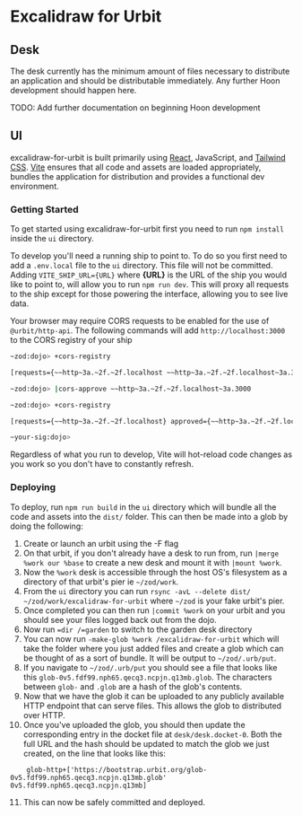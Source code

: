 # Excalidraw for Urbit

## Desk

The desk currently has the minimum amount of files necessary to distribute an application and should be distributable immediately. Any further Hoon development should happen here.

TODO: Add further documentation on beginning Hoon development

## UI

excalidraw-for-urbit is built primarily using [React], JavaScript, and [Tailwind CSS]. [Vite] ensures that all code and assets are loaded appropriately, bundles the application for distribution and provides a functional dev environment.

### Getting Started

To get started using excalidraw-for-urbit first you need to run `npm install` inside the `ui` directory.

To develop you'll need a running ship to point to. To do so you first need to add a `.env.local` file to the `ui` directory. This file will not be committed. Adding `VITE_SHIP_URL={URL}` where **{URL}** is the URL of the ship you would like to point to, will allow you to run `npm run dev`. This will proxy all requests to the ship except for those powering the interface, allowing you to see live data.

Your browser may require CORS requests to be enabled for the use of `@urbit/http-api`. The following commands will add `http://localhost:3000` to the CORS registry of your ship

```bash
~zod:dojo> +cors-registry

[requests={~~http~3a.~2f.~2f.localhost ~~http~3a.~2f.~2f.localhost~3a.3000} approved={} rejected={}]

~zod:dojo> |cors-approve ~~http~3a.~2f.~2f.localhost~3a.3000 

~zod:dojo> +cors-registry

[requests={~~http~3a.~2f.~2f.localhost} approved={~~http~3a.~2f.~2f.localhost~3a.3000} rejected={}]

~your-sig:dojo>
```

Regardless of what you run to develop, Vite will hot-reload code changes as you work so you don't have to constantly refresh.

### Deploying

To deploy, run `npm run build` in the `ui` directory which will bundle all the code and assets into the `dist/` folder. This can then be made into a glob by doing the following:

1. Create or launch an urbit using the -F flag
2. On that urbit, if you don't already have a desk to run from, run `|merge %work our %base` to create a new desk and mount it with `|mount %work`.
3. Now the `%work` desk is accessible through the host OS's filesystem as a directory of that urbit's pier ie `~/zod/work`.
4. From the `ui` directory you can run `rsync -avL --delete dist/ ~/zod/work/excalidraw-for-urbit` where `~/zod` is your fake urbit's pier.
5. Once completed you can then run `|commit %work` on your urbit and you should see your files logged back out from the dojo.
6. Now run `=dir /=garden` to switch to the garden desk directory
7. You can now run `-make-glob %work /excalidraw-for-urbit` which will take the folder where you just added files and create a glob which can be thought of as a sort of bundle. It will be output to `~/zod/.urb/put`.
8. If you navigate to `~/zod/.urb/put` you should see a file that looks like this `glob-0v5.fdf99.nph65.qecq3.ncpjn.q13mb.glob`. The characters between `glob-` and `.glob` are a hash of the glob's contents.
9. Now that we have the glob it can be uploaded to any publicly available HTTP endpoint that can serve files. This allows the glob to distributed over HTTP.
10. Once you've uploaded the glob, you should then update the corresponding entry in the docket file at `desk/desk.docket-0`. Both the full URL and the hash should be updated to match the glob we just created, on the line that looks like this:

```hoon
    glob-http+['https://bootstrap.urbit.org/glob-0v5.fdf99.nph65.qecq3.ncpjn.q13mb.glob' 0v5.fdf99.nph65.qecq3.ncpjn.q13mb]
```

11. This can now be safely committed and deployed.

[react]: https://reactjs.org/
[tailwind css]: https://tailwindcss.com/
[vite]: https://vitejs.dev/
